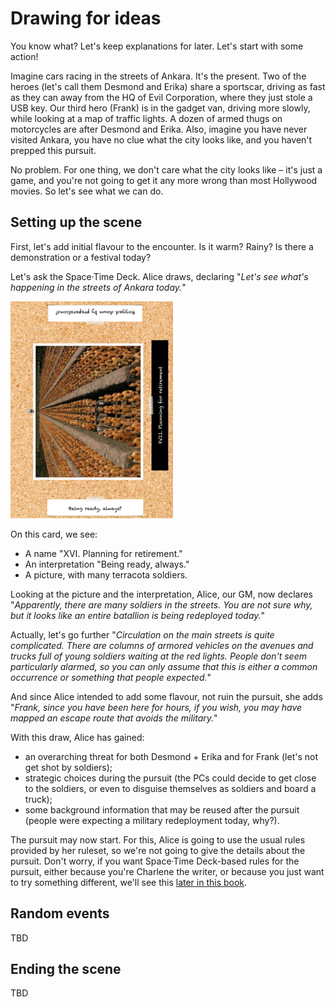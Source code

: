 # Drawing for ideas

You know what? Let's keep explanations for later. Let's start with some action!

Imagine cars racing in the streets of Ankara. It's the present. Two of the heroes (let's call them Desmond and Erika) share a sportscar, driving as fast as they can away from the HQ of Evil Corporation, where they just stole a USB key. Our third hero (Frank) is in the gadget van, driving more slowly, while looking at a map of traffic lights. A dozen of armed thugs on motorcycles are after Desmond and Erika. Also, imagine you have never visited Ankara, you have no clue what the city looks like, and you haven't prepped this pursuit.

No problem. For one thing, we don't care what the city looks like – it's just a game, and you're not going to get it any more wrong than most Hollywood movies. So let's see what we can do.

## Setting up the scene

First, let's add initial flavour to the encounter. Is it warm? Rainy? Is there a demonstration or a festival today?

Let's ask the Space·Time Deck. Alice draws, declaring "*Let's see what's happening in the streets of Ankara today.*"

![](assets/small_reversed_card_17.png)

On this card, we see:

- A name "XVI. Planning for retirement."
- An interpretation "Being ready, always."
- A picture, with many terracota soldiers.

Looking at the picture and the interpretation, Alice, our GM, now declares "*Apparently, there are many soldiers in the streets. You are not sure why, but it looks like an entire batallion is being redeployed today.*"

Actually, let's go further "*Circulation on the main streets is quite complicated. There are columns of armored vehicles on the avenues and trucks full of young soldiers waiting at the red lights. People don't seem particularly alarmed, so you can only assume that this is either a common occurrence or something that people expected.*"

And since Alice intended to add some flavour, not ruin the pursuit, she adds "*Frank, since you have been here for hours, if you wish, you may have mapped an escape route that avoids the military.*"

With this draw, Alice has gained:
- an overarching threat for both Desmond + Erika and for Frank (let's not get shot by soldiers);
- strategic choices during the pursuit (the PCs could decide to get close to the soldiers, or even to disguise themselves as soldiers and board a truck);
- some background information that may be reused after the pursuit (people were expecting a military redeployment today, why?).

The pursuit may now start. For this, Alice is going to use the usual rules provided by her ruleset, so we're not going to give the details about the pursuit. Don't worry, if you want Space·Time Deck-based rules for the pursuit, either because you're Charlene the writer, or because you just want to try something different, we'll see this [later in this book](total-conversion.md).

## Random events

TBD

## Ending the scene

TBD
